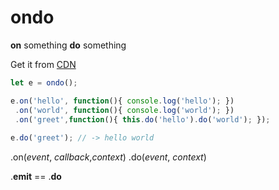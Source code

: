# ondo
**on** something **do** something

Get it from [CDN](https://unpkg.com/ondo@latest)

```js
let e = ondo();

e.on('hello', function(){ console.log('hello'); })
 .on('world', function(){ console.log('world'); })
 .on('greet',function(){ this.do('hello').do('world'); });
 
e.do('greet'); // -> hello world
```
.on(*event*, *callback*,*context*)
.do(*event*, *context*)

.**emit** == .**do**
